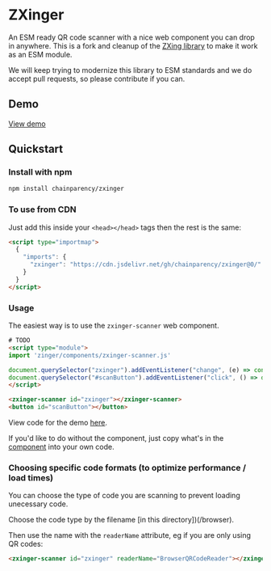 # ZXinger

An ESM ready QR code scanner with a nice web component you can drop in anywhere. This is a fork and cleanup of the [ZXing library](https://github.com/zxing-js/library) to make it work as an ESM module. 

We will keep trying to modernize this library to ESM standards and we do accept pull requests, so please contribute if you can.

## Demo

[View demo](https://chainparency.github.io/zxinger/)

## Quickstart

### Install with npm

```sh
npm install chainparency/zxinger
```

### To use from CDN

Just add this inside your `<head></head>` tags then the rest is the same:

```html
<script type="importmap">
  {
    "imports": {
      "zxinger": "https://cdn.jsdelivr.net/gh/chainparency/zxinger@0/"
    }
  }
</script>
```

### Usage

The easiest way is to use the `zxinger-scanner` web component.

```html
# TODO
<script type="module">
import 'zinger/components/zxinger-scanner.js'

document.querySelector("zxinger").addEventListener("change", (e) => console.log("result:", e.detail.value))
document.querySelector("#scanButton").addEventListener("click", () => document.querySelector("#zxinger").open())
</script>

<zxinger-scanner id="zxinger"></zxinger-scanner>
<button id="scanButton"></button>
```

View code for the demo [here](/components/index.html).

If you'd like to do without the component, just copy what's in the [component](components/zxinger-scanner.js) into your own code.

### Choosing specific code formats (to optimize performance / load times)

You can choose the type of code you are scanning to prevent loading unecessary code.

Choose the code type by the filename [in this directory])(/browser).

Then use the name with the `readerName` attribute, eg if you are only using QR codes:

```html
<zxinger-scanner id="zxinger" readerName="BrowserQRCodeReader"></zxinger-scanner>
``` 

